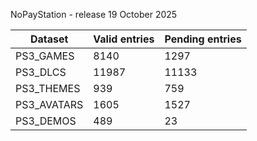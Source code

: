 NoPayStation - release 19 October 2025

|  Dataset  |Valid entries|Pending entries|
|-----------|-------------|---------------|
| PS3_GAMES |     8140    |      1297     |
|  PS3_DLCS |    11987    |     11133     |
| PS3_THEMES|     939     |      759      |
|PS3_AVATARS|     1605    |      1527     |
| PS3_DEMOS |     489     |       23      |